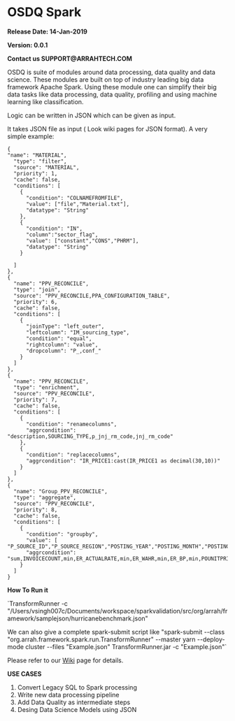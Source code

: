 # OSDQ Spark

__Release Date: 14-Jan-2019__

__Version: 0.0.1__

__Contact us SUPPORT@ARRAHTECH.COM__

OSDQ is suite of modules around data processing, data quality and data science. These modules are built on top of industry leading big data framework Apache Spark. 
Using these module one can simplify their big data tasks like data processing, data quality, profiling and using machine learning like classification.

Logic can be written in JSON which can be given as input.

It takes JSON file as input ( Look wiki pages for JSON format). A very simple example:
  
    {
    "name": "MATERIAL",
      "type": "filter",
      "source": "MATERIAL",
      "priority": 1,
      "cache": false,
      "conditions": [
        {
          "condition": "COLNAMEFROMFILE",
          "value": ["file","Material.txt"],
          "datatype": "String"
        },
        {
          "condition": "IN",
          "column":"sector_flag",
          "value": ["constant","CONS","PHRM"],
          "datatype": "String"
        }

      ]
    },
    {
      "name": "PPV_RECONCILE",
      "type": "join",
      "source": "PPV_RECONCILE,PPA_CONFIGURATION_TABLE",
      "priority": 6,
      "cache": false,
      "conditions": [
        {
          "joinType": "left_outer",
          "leftcolumn": "IM_sourcing_type",
          "condition": "equal",
          "rightcolumn": "value",
          "dropcolumn": "P_,conf_"
        }
      ]
    },
    {
      "name": "PPV_RECONCILE",
      "type": "enrichment",
      "source": "PPV_RECONCILE",
      "priority": 7,
      "cache": false,
      "conditions": [
        {
          "condition": "renamecolumns",
          "aggrcondition": "description,SOURCING_TYPE,p_jnj_rm_code,jnj_rm_code"
        },
        {
          "condition": "replacecolumns",
          "aggrcondition": "IR_PRICE1:cast(IR_PRICE1 as decimal(30,10))"
        }
      ]
    },
    {
      "name": "Group_PPV_RECONCILE",
      "type": "aggregate",
      "source": "PPV_RECONCILE",
      "priority": 8,
      "cache": false,
      "conditions": [
        {
          "condition": "groupby",
          "value": [ "P_SOURCE_ID","P_SOURCE_REGION","POSTING_YEAR","POSTING_MONTH","POSTING_YEAR_MONTH","INVOICE_DATE","PLANT_NAME","P_ENV","INVOICE_NUMBER","PURCHASE_DOC_NO","PURCHASE_DOC_LINE_NO","MATERIAL_CODE","MATERIAL_DESC","VENDOR_NAME","P_CATEGORY","SUBCATEGORY","PURCHASING_UOM","STOCKING_UOM","CONVERSION_FACTOR","PURCHASE_CURRENCY","INVOICE_CURRENCY","FCUR","VENDOR_NO","INVOICE_LINENUMBER","POSTING_DATE_DOC","RECEIPT_DATE","MATERIAL_CODE_PRED","MATERIAL_DESC_PRED","SECONDARY_VENDOR_NO","SECONDARY_VENDOR_NAME","VENDOR_COUNTRY","VENDOR_CITY","SECONDARY_VENDOR_COUNTRY","SECONDARY_VENDOR_CITY","MOQ","IOQ","INCOTERM_CODE","INCOTERM_DESC","INCOTERM_LOCATION_COUNTRY","INCOTERM_LOCATION_CITY","PAYMENT_TERMS","PAYMENT_TERMSDESC","PAYMENT_DAYS","VMI_FLAG","LEADTIME","RECEIPT_CURRENCY","PLANT_CURRENCY","PRICE_VALIDITY_START_DATE","PRICE_VALIDITY_END_DATE","SSETRANSACTION","DOCUMENT_CATEGORY","DOCUMENT_CATEGORY_DESC","MATERIAL_TYPE","RECEIPT_DONE","SAP_PLANTCODE","TRANSACTION_TYPE","GR_QT_PO_IND","SAP_MATNR","TRANSACTION_REFNO","EXT_PO_REF_NO","FLAG","P_EMS_MATERIAL_NUMBER","P_SOURCE","AMSIGN","SAP_VENDORCODE","BPVOLUME","TO_DATE","FROM_DATE","SOURCING_TYPE","PO_QUANTITY","PO_type","IR_CURRENCY1","IR_PRICE1","jnj_rm_code","TRADE_NAME","SPEC"],
          "aggrcondition": "sum,INVOICECOUNT,min,ER_ACTUALRATE,min,ER_WAHR,min,ER_BP,min,POUNITPRICE_FCUR_ACTUALRATE,min,POUNITPRICE_FCUR_WAHR,min,POUNITPRICE_FCUR_BP,max,TOTALPO_AMT_DOC_CURRENCY,max,TOTALPO_AMT_FCUR_ACTUALRATE,max,TOTALPO_AMT_FCUR_WAHR,max,TOTALPO_AMT_FCUR_BP,min,INVOICE_PRICE_DOC_CURRENCY,min,INVOICE_PRICE_FCUR_ACTUALRATE,min,INVOICE_PRICE_FCUR_WAHR,min,INVOICE_PRICE_FCUR_BP,sum,INVOICE_SPEND_DOC_CURRENCY,sum,INVOICE_SPEND_FCUR_ACTUALRATE,sum,INVOICE_SPEND_FCUR_WAHR,sum,INVOICE_SPEND_FCUR_BP,min,standard_cost_doc_curr_actual,min,standard_cost_doc_curr_wahr,min,standard_cost_doc_curr_bp,min,STANDARD_COSTPERUNIT_LCUR,sum,TOTAL_AMOUNT_AT_STANDARD_COST_LCUR,sum,TOTAL_AMOUNT_AT_STANDARD_COST_DOC_CUR_ACTUALRATE,sum,TOTAL_AMOUNT_AT_STANDARD_COST_DOC_CUR_WAHR,sum,TOTAL_AMOUNT_AT_STANDARD_COST_DOC_CUR_BP,sum,PPV1_AMOUNT_DOC_CURRENCY,sum,PPV1_AMOUNT_FCUR_ACTUALRATE,sum,PPV1_AMOUNT_FCUR_WAHR,sum,PPV1_AMOUNT_FCUR_BP,sum,PPV2_AMOUNT_DOC_CURRENCY,sum,PPV2_AMOUNT_FCUR_ACTUALRATE,sum,PPV2_AMOUNT_FCUR_WAHR,sum,PPV2_AMOUNT_FCUR_BP,sum,TOTALPPV_DOC_CURRENCY,sum,TOTALPPV_FCUR_ACTUALRATE,sum,TOTALPPV_FCUR_WAHR,sum,TOTALPPV_FCUR_BP,sum,EXPECTEDPPV_DOC_CURRENCY,sum,EXPECTEDPPV_FCUR_ACTUALRATE,sum,EXPECTEDPPV_FCUR_WAHR,sum,EXPECTEDPPV_FCUR_BP,min,RECEIPT_PRICE,min,RECEIPT_PRICE_FCUR_ACTUALRATE,min,RECEIPT_PRICE_FCUR_WAHR,min,RECEIPT_PRICE_FCUR_BP,sum,RECEIPT_SPEND_DOC_CURRENCY,sum,RECEIPT_SPEND_FCUR_ACTUALRATE,sum,RECEIPT_SPEND_FCUR_WAHR,sum,RECEIPT_SPEND_FCUR_BP,min,ACTUAL_EXCHANGE_RATE,min,WEIGHTED_AVERAGE_HEDGE_RATE_WAHR,min,PPVMISMATCH,min,VARIANCE,min,STANDARD_COSTPERUNIT_BASE_CURRENCY,min,PPV2PERCENTAGE,min,SSE_CURRENCY,min,GSS_STATUS,min,INVOICE_EXCHANGE_RATE"
        }
      ]
    }


__How To Run it__

`TransformRunner -c "/Users/vsingh007c/Documents/workspace/sparkvalidation/src/org/arrah/framework/samplejson/hurricanebenchmark.json"

We can also give a complete spark-submit script like
"spark-submit --class "org.arrah.framework.spark.run.TransformRunner" --master yarn --deploy-mode cluster --files "Example.json" TransformRunner.jar -c "Example.json"`

Please refer to our [Wiki](https://gitlab.com/arun-y/osdq-spark/wikis/) page for details.


__USE CASES__
1.  Convert Legacy SQL to Spark processing
2.  Write new data processing pipeline
3.  Add Data Quality as intermediate steps
4.  Desing Data Science Models  using JSON

